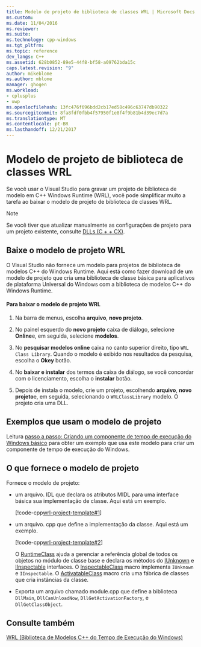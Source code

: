 ```yaml
---
title: Modelo de projeto de biblioteca de classes WRL | Microsoft Docs
ms.custom: 
ms.date: 11/04/2016
ms.reviewer: 
ms.suite: 
ms.technology: cpp-windows
ms.tgt_pltfrm: 
ms.topic: reference
dev_langs: C++
ms.assetid: 628b0852-89e5-44f8-bf58-a09762bda15c
caps.latest.revision: "9"
author: mikeblome
ms.author: mblome
manager: ghogen
ms.workload:
- cplusplus
- uwp
ms.openlocfilehash: 13fc476f696bdd2cb17ed58c496c63747db90322
ms.sourcegitcommit: 8fa8fdf0fbb4f57950f1e8f4f9b81b4d39ec7d7a
ms.translationtype: MT
ms.contentlocale: pt-BR
ms.lasthandoff: 12/21/2017
---
```

# <a name="wrl-class-library-project-template"></a>Modelo de projeto de biblioteca de classes WRL
Se você usar o Visual Studio para gravar um projeto de biblioteca de modelo em C++ Windows Runtime (WRL), você pode simplificar muito a tarefa ao baixar o modelo de projeto de biblioteca de classes WRL.  
  
> [!NOTE]
>  Se você tiver que atualizar manualmente as configurações de projeto para um projeto existente, consulte [DLLs (C + + CX)](http://msdn.microsoft.com/library/windows/apps/hh699881\(v=vs.110\).aspx).  
  
## <a name="download-the-wrl-project-template"></a>Baixe o modelo de projeto WRL  
 O Visual Studio não fornece um modelo para projetos de biblioteca de modelos C++ do Windows Runtime. Aqui está como fazer download de um modelo de projeto que cria uma biblioteca de classe básica para aplicativos de plataforma Universal do Windows com a biblioteca de modelos C++ do Windows Runtime.  
  
#### <a name="to-download-the-wrl-project-template"></a>Para baixar o modelo de projeto WRL  
  
1.  Na barra de menus, escolha **arquivo**, **novo projeto**.  
  
2.  No painel esquerdo do **novo projeto** caixa de diálogo, selecione **Online**e, em seguida, selecione **modelos**.  
  
3.  No **pesquisar modelos online** caixa no canto superior direito, tipo `WRL Class Library`. Quando o modelo é exibido nos resultados da pesquisa, escolha o **Okey** botão.  
  
4.  No **baixar e instalar** dos termos da caixa de diálogo, se você concordar com o licenciamento, escolha o **instalar** botão.  
  
5.  Depois de instala o modelo, crie um projeto, escolhendo **arquivo**, **novo projeto**e, em seguida, selecionando o `WRLClassLibrary` modelo. O projeto cria uma DLL.  
  
## <a name="examples-that-use-the-project-template"></a>Exemplos que usam o modelo de projeto  
 Leitura [passo a passo: Criando um componente de tempo de execução do Windows básico](../windows/walkthrough-creating-a-basic-windows-runtime-component-using-wrl.md) para obter um exemplo que usa este modelo para criar um componente de tempo de execução do Windows.  
  
## <a name="what-the-project-template-provides"></a>O que fornece o modelo de projeto  
 Fornece o modelo de projeto:  
  
-   um arquivo. IDL que declara os atributos MIDL para uma interface básica sua implementação de classe. Aqui está um exemplo.  
  
     [!code-cpp[wrl-project-template#1](../windows/codesnippet/CPP/wrl-class-library-project-template_1.idl)]  
  
-   um arquivo. cpp que define a implementação da classe. Aqui está um exemplo.  
  
     [!code-cpp[wrl-project-template#2](../windows/codesnippet/CPP/wrl-class-library-project-template_2.cpp)]  
  
     O [RuntimeClass](../windows/runtimeclass-class.md) ajuda a gerenciar a referência global de todos os objetos no módulo de classe base e declara os métodos do [IUnknown](http://msdn.microsoft.com/en-us/33f1d79a-33fc-4ce5-a372-e08bda378332) e [IInspectable](http://msdn.microsoft.com/en-us/0657e51f-d4c0-46c6-927d-b01e54b6846c) interfaces. O [InspectableClass](../windows/inspectableclass-macro.md) macro implementa `IUnknown` e `IInspectable`. O [ActivatableClass](../windows/activatableclass-macros.md) macro cria uma fábrica de classes que cria instâncias da classe.  
  
-   Exporta um arquivo chamado module.cpp que define a biblioteca `DllMain`, `DllCanUnloadNow`, `DllGetActivationFactory`, e `DllGetClassObject`.  
  
## <a name="see-also"></a>Consulte também  
 [WRL (Biblioteca de Modelos C++ do Tempo de Execução do Windows)](../windows/windows-runtime-cpp-template-library-wrl.md)